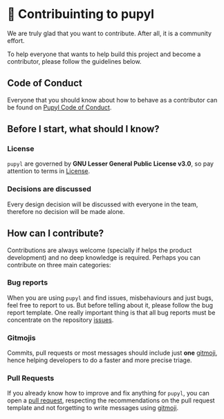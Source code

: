 # 🧿 Contribuinting to pupyl

We are truly glad that you want to contribute. After all, it is a community effort.

To help everyone that wants to help build this project and become a contributor, please follow the guidelines below.

## Code of Conduct
Everyone that you should know about how to behave as a contributor can be found on [Pupyl Code of Conduct](CODE_OF_CONDUCT.md).

## Before I start, what should I know?

### License
`pupyl` are governed by **GNU Lesser General Public License v3.0**, so pay attention to terms in [License](LICENSE).

### Decisions are discussed
Every design decision will be discussed with everyone in the team, therefore no decision will be made alone.

## How can I contribute?
Contributions are always welcome (specially if helps the product development) and no deep knowledge is required. Perhaps you can contribute on three main categories:

### Bug reports
When you are using `pupyl` and find issues, misbehaviours and just bugs, feel free to report to us. But before telling about it, please follow the bug report template. One really important thing is that all bug reports must be concentrate on the repository [issues](https://github.com/policratus/pupyl/issues).

### Gitmojis
Commits, pull requests or most messages should include just **one** [gitmoji](https://gitmoji.carloscuesta.me/), hence helping developers to do a faster and more precise triage.

### Pull Requests
If you already know how to improve and fix anything for `pupyl`, you can open a [pull request](https://github.com/policratus/pupyl/pulls), respecting the recommendations on the pull request template and not forgetting to write messages using [gitmoji](https://gitmoji.carloscuesta.me/).
